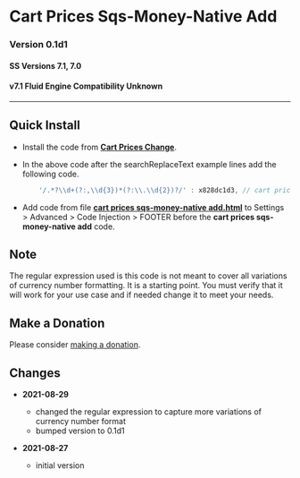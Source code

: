 # Cart Prices Sqs-Money-Native Add

### Version 0.1d1

#### SS Versions 7.1, 7.0

#### v7.1 Fluid Engine Compatibility Unknown

---

## Quick Install

* Install the code from
  **[Cart Prices Change](https://github.com/tomsWebConsulting/twcsl/tree/main/Cart%20Prices%20Change#cart-prices-change)**.
  
* In the above code after the searchReplaceText example lines add the following
  code.
  ```javascript
      '/.*?\\d+(?:,\\d{3})*(?:\\.\\d{2})?/' : x828dc1d3, // cart prices sqs-money-native add
    ```
    
* Add code from file
  **[cart prices sqs-money-native add.html](cart%20prices%20sqs-money-native%20add.html#L1)**
  to Settings > Advanced > Code Injection > FOOTER before the **cart prices
  sqs-money-native add** code.
  
## Note

The regular expression used is this code is not meant to cover all variations of
currency number formatting. It is a starting point. You must verify that it will
work for your use case and  if needed change it to meet your needs.

## Make a Donation

Please consider [making a donation](https://github.com/tomsWebConsulting/twcsl#make-a-donation).

## Changes

* **2021-08-29**
  
  * changed the regular expression to capture more variations of currency number
    format
  * bumped version to 0.1d1
  
* **2021-08-27**
  
  * initial version
